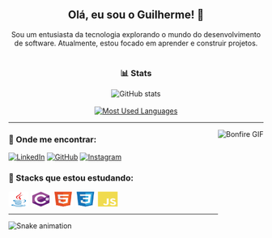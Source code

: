 <h2 align="center">Olá, eu sou o Guilherme! 👋</h2>

<div align="center">
Sou um entusiasta da tecnologia explorando o mundo do desenvolvimento de software. Atualmente, estou focado em aprender e construir projetos.
</div>

<br>

<div align="center">
  <h3>📊 Stats</h3>
  <img 
    src="https://github-readme-stats.vercel.app/api?username=guillcodes&hide_title=true&show_icons=true&include_all_commits=false&count_private=true&line_height=25&hide=issues&bg_color=000000&title_color=6e5494&text_color=ffffff&border_radius=3&border_color=30363d&icon_color=6e5494&theme=dark" 
    alt="GitHub stats"
  >
  <br><br>
  <a href="https://github.com/guillcodes/github-readme-stats">
    <img 
      src="https://github-readme-stats.vercel.app/api/top-langs/?username=guillcodes&line_height=10&card_width=290&layout=compact&hide_title=false&count_private=true&langs_count=4&show_icons=true&title_color=6e5494&hide=Hack&bg_color=000000&text_color=8b8b8b&border_radius=3&border_color=30363d" 
      alt="Most Used Languages"
    >
  </a>
</div>

---

<img align="right" alt="Bonfire GIF" height="190px" src="https://raw.githubusercontent.com/mfrickss/mfrickss/output/bonfire.gif">

<h3 align="left">📍 Onde me encontrar:</h3>

[![LinkedIn](https://img.shields.io/badge/-LinkedIn-000?style=for-the-badge&logo=linkedin&logoColor=6e5494&color=FFF)](https://www.linkedin.com/in/guilherme-candida-de-amorim-222989343/)
[![GitHub](https://img.shields.io/badge/-GitHub-000?style=for-the-badge&logo=github&logoColor=6e5494&color=FFF)](https://github.com/guillcodes)
[![Instagram](https://img.shields.io/badge/-Instagram-000?style=for-the-badge&logo=instagram&logoColor=6e5494&color=FFF)](https://www.instagram.com/amorimg1/)

<h3 align="left">🚀 Stacks que estou estudando:</h3>

<div align="left">
  <img align="center" alt="Java" height="30" width="40" src="https://raw.githubusercontent.com/devicons/devicon/master/icons/java/java-original.svg">
  <img align="center" alt="C#" height="30" width="40" src="https://raw.githubusercontent.com/devicons/devicon/master/icons/csharp/csharp-original.svg">
  <img align="center" alt="HTML" height="30" width="40" src="https://raw.githubusercontent.com/devicons/devicon/master/icons/html5/html5-original.svg">
  <img align="center" alt="CSS" height="30" width="40" src="https://raw.githubusercontent.com/devicons/devicon/master/icons/css3/css3-original.svg">
  <img align="center" alt="JavaScript" height="30" width="40" src="https://raw.githubusercontent.com/devicons/devicon/master/icons/javascript/javascript-plain.svg">
</div>

---

<picture align="center">
  <source media="(prefers-color-scheme: dark)" srcset="https://raw.githubusercontent.com/guillcodes/guillcodes/output/github-contribution-grid-snake-dark.svg">
  <source media="(prefers-color-scheme: light)" srcset="https://raw.githubusercontent.com/guillcodes/guillcodes/output/github-contribution-grid-snake.svg">
  <img alt="Snake animation" src="https://raw.githubusercontent.com/guillcodes/guillcodes/output/github-contribution-grid-snake.svg">
</picture>
